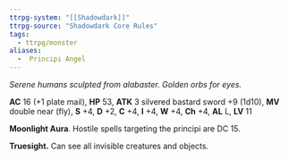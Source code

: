 ```yaml
---
ttrpg-system: "[[Shadowdark]]"
ttrpg-source: "Shadowdark Core Rules"
tags:
  - ttrpg/monster
aliases:
  -  Principi Angel
---
```


_Serene humans sculpted from alabaster. Golden orbs for eyes._

**AC** 16 (+1 plate mail), **HP** 53, **ATK** 3 silvered bastard sword +9 (1d10), **MV** double near (fly), **S** +4, **D** +2, **C** +4, **I** +4, **W** +4, **Ch** +4, **AL** L, **LV** 11

**Moonlight Aura**. Hostile spells targeting the principi are DC 15.

**Truesight.** Can see all invisible creatures and objects.

